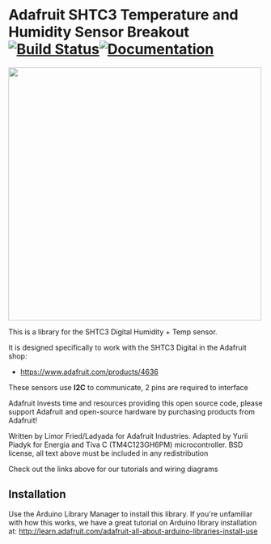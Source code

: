 # Adafruit SHTC3 Temperature and Humidity Sensor Breakout [![Build Status](https://github.com/adafruit/Adafruit_SHTC3/workflows/Arduino%20Library%20CI/badge.svg)](https://github.com/adafruit/Adafruit_SHTC3/actions)[![Documentation](https://github.com/adafruit/ci-arduino/blob/master/assets/doxygen_badge.svg)](http://adafruit.github.io/Adafruit_SHTC3/html/index.html)

<a href="https://www.adafruit.com/product/4636"><img src="assets/board.jpg?raw=true" width="500px"></a>

This is a library for the SHTC3 Digital Humidity + Temp sensor.

It is designed specifically to work with the SHTC3 Digital in the Adafruit shop:

* https://www.adafruit.com/products/4636

These sensors use **I2C** to communicate, 2 pins are required to interface

Adafruit invests time and resources providing this open source code,
please support Adafruit and open-source hardware by purchasing
products from Adafruit!

Written by Limor Fried/Ladyada for Adafruit Industries. Adapted by Yurii Piadyk for Energia and Tiva C (TM4C123GH6PM) microcontroller.
BSD license, all text above must be included in any redistribution

Check out the links above for our tutorials and wiring diagrams

## Installation

Use the Arduino Library Manager to install this library. If you're unfamiliar
with how this works, we have a great tutorial on Arduino library installation
at: http://learn.adafruit.com/adafruit-all-about-arduino-libraries-install-use
